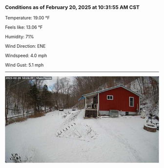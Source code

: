 ### Conditions as of February 20, 2025 at 10:31:55 AM CST 

Temperature: 19.00 &deg;F

Feels like: 13.06 &deg;F

Humidity: 71%

Wind Direction: ENE

Windspeed: 4.0 mph

Wind Gust: 5.1 mph

---

<img src="./images/latest.jpeg"/>

